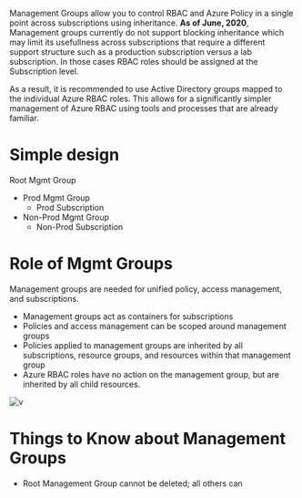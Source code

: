 Management Groups allow you to control RBAC and Azure Policy in a single point across subscriptions using inheritance. **As of June, 2020**, Management groups currently 
do not support blocking inheritance which may limit its usefullness across subscriptions that require a different support structure such as a production subscription 
versus a lab subscription.  In those cases RBAC roles should be assigned at the Subscription level.

As a result, it is recommended to use Active Directory groups mapped to the individual Azure RBAC roles. This allows for a significantly simpler management of 
Azure RBAC using tools and processes that are already familiar.  

# Simple design

Root Mgmt Group
- Prod Mgmt Group
   - Prod Subscription
- Non-Prod Mgmt Group
   - Non-Prod Subscription
   
# Role of Mgmt Groups
Management groups are needed for unified policy, access management, and subscriptions.
- Management groups act as containers for subscriptions
- Policies and access management can be scoped around management groups
- Policies applied to management groups are inherited by all subscriptions, resource groups, and resources within that management group
- Azure RBAC roles have no action on the management group, but are inherited by all child resources.

![v](https://i.imgur.com/o4pu02Z.png)

# Things to Know about Management Groups
- Root Management Group cannot be deleted; all others can
